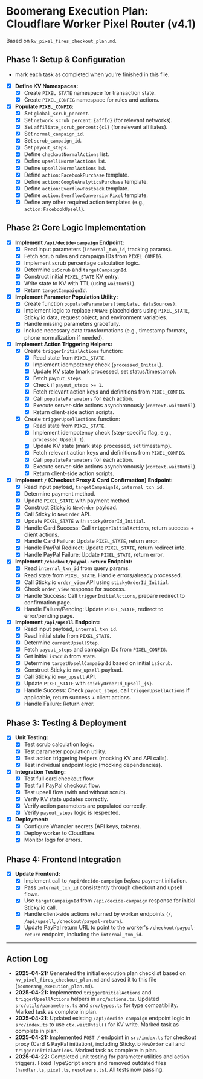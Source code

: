 # Boomerang Execution Plan: Cloudflare Worker Pixel Router (v4.1)

Based on `kv_pixel_fires_checkout_plan.md`.

## Phase 1: Setup & Configuration
- mark each task as completed when you're finished in this file. 
-   [X] **Define KV Namespaces:**
    -   [X] Create `PIXEL_STATE` namespace for transaction state.
    -   [X] Create `PIXEL_CONFIG` namespace for rules and actions.
-   [X] **Populate `PIXEL_CONFIG`:**
    -   [X] Set `global_scrub_percent`.
    -   [X] Set `network_scrub_percent:{affId}` (for relevant networks).
    -   [X] Set `affiliate_scrub_percent:{c1}` (for relevant affiliates).
    -   [X] Set `normal_campaign_id`.
    -   [X] Set `scrub_campaign_id`.
    -   [X] Set `payout_steps`.
    -   [X] Define `checkoutNormalActions` list.
    -   [X] Define `upsell1NormalActions` list.
    -   [X] Define `upsell2NormalActions` list.
    -   [X] Define `action:FacebookPurchase` template.
    -   [X] Define `action:GoogleAnalyticsPurchase` template.
    -   [X] Define `action:EverflowPostback` template.
    -   [X] Define `action:EverflowConversionPixel` template.
    -   [X] Define any other required action templates (e.g., `action:FacebookUpsell`).

## Phase 2: Core Logic Implementation

-   [X] **Implement `/api/decide-campaign` Endpoint:**
    -   [X] Read input parameters (`internal_txn_id`, tracking params).
    -   [X] Fetch scrub rules and campaign IDs from `PIXEL_CONFIG`.
    -   [X] Implement scrub percentage calculation logic.
    -   [X] Determine `isScrub` and `targetCampaignId`.
    -   [X] Construct initial `PIXEL_STATE` KV entry.
    -   [X] Write state to KV with TTL (using `waitUntil`).
    -   [X] Return `targetCampaignId`.
-   [X] **Implement Parameter Population Utility:**
    -   [X] Create function `populateParameters(template, dataSources)`.
    -   [X] Implement logic to replace `PARAM:` placeholders using `PIXEL_STATE`, Sticky.io data, request object, and environment variables.
    -   [X] Handle missing parameters gracefully.
    -   [X] Include necessary data transformations (e.g., timestamp formats, phone normalization if needed).
-   [X] **Implement Action Triggering Helpers:**
    -   [X] Create `triggerInitialActions` function:
        -   [X] Read state from `PIXEL_STATE`.
        -   [X] Implement idempotency check (`processed_Initial`).
        -   [X] Update KV state (mark processed, set status/timestamp).
        -   [X] Fetch `payout_steps`.
        -   [X] Check if `payout_steps >= 1`.
        -   [X] Fetch relevant action keys and definitions from `PIXEL_CONFIG`.
        -   [X] Call `populateParameters` for each action.
        -   [X] Execute server-side actions asynchronously (`context.waitUntil`).
        -   [X] Return client-side action scripts.
    -   [X] Create `triggerUpsellActions` function:
        -   [X] Read state from `PIXEL_STATE`.
        -   [X] Implement idempotency check (step-specific flag, e.g., `processed_Upsell_1`).
        -   [X] Update KV state (mark step processed, set timestamp).
        -   [X] Fetch relevant action keys and definitions from `PIXEL_CONFIG`.
        -   [X] Call `populateParameters` for each action.
        -   [X] Execute server-side actions asynchronously (`context.waitUntil`).
        -   [X] Return client-side action scripts.
-   [X] **Implement `/` (Checkout Proxy & Card Confirmation) Endpoint:**
    -   [X] Read input payload, `targetCampaignId`, `internal_txn_id`.
    -   [X] Determine payment method.
    -   [X] Update `PIXEL_STATE` with payment method.
    -   [X] Construct Sticky.io `NewOrder` payload.
    -   [X] Call Sticky.io `NewOrder` API.
    -   [X] Update `PIXEL_STATE` with `stickyOrderId_Initial`.
    -   [X] Handle Card Success: Call `triggerInitialActions`, return success + client actions.
    -   [X] Handle Card Failure: Update `PIXEL_STATE`, return error.
    -   [X] Handle PayPal Redirect: Update `PIXEL_STATE`, return redirect info.
    -   [X] Handle PayPal Failure: Update `PIXEL_STATE`, return error.
-   [X] **Implement `/checkout/paypal-return` Endpoint:**
    -   [X] Read `internal_txn_id` from query params.
    -   [X] Read state from `PIXEL_STATE`. Handle errors/already processed.
    -   [X] Call Sticky.io `order_view` API using `stickyOrderId_Initial`.
    -   [X] Check `order_view` response for success.
    -   [X] Handle Success: Call `triggerInitialActions`, prepare redirect to confirmation page.
    -   [X] Handle Failure/Pending: Update `PIXEL_STATE`, redirect to error/pending page.
-   [X] **Implement `/api/upsell` Endpoint:**
    -   [X] Read input payload, `internal_txn_id`.
    -   [X] Read initial state from `PIXEL_STATE`.
    -   [X] Determine `currentUpsellStep`.
    -   [X] Fetch `payout_steps` and campaign IDs from `PIXEL_CONFIG`.
    -   [X] Get initial `isScrub` from state.
    -   [X] Determine `targetUpsellCampaignId` based on initial `isScrub`.
    -   [X] Construct Sticky.io `new_upsell` payload.
    -   [X] Call Sticky.io `new_upsell` API.
    -   [X] Update `PIXEL_STATE` with `stickyOrderId_Upsell_{N}`.
    -   [X] Handle Success: Check `payout_steps`, call `triggerUpsellActions` if applicable, return success + client actions.
    -   [X] Handle Failure: Return error.

## Phase 3: Testing & Deployment

-   [X] **Unit Testing:**
    -   [X] Test scrub calculation logic.
    -   [X] Test parameter population utility.
    -   [X] Test action triggering helpers (mocking KV and API calls).
    -   [X] Test individual endpoint logic (mocking dependencies).
-   [X] **Integration Testing:**
    -   [X] Test full card checkout flow.
    -   [X] Test full PayPal checkout flow.
    -   [X] Test upsell flow (with and without scrub).
    -   [X] Verify KV state updates correctly.
    -   [X] Verify action parameters are populated correctly.
    -   [X] Verify `payout_steps` logic is respected.
-   [X] **Deployment:**
    -   [X] Configure Wrangler secrets (API keys, tokens).
    -   [X] Deploy worker to Cloudflare.
    -   [X] Monitor logs for errors.

## Phase 4: Frontend Integration

-   [X] **Update Frontend:**
    -   [X] Implement call to `/api/decide-campaign` *before* payment initiation.
    -   [X] Pass `internal_txn_id` consistently through checkout and upsell flows.
    -   [X] Use `targetCampaignId` from `/api/decide-campaign` response for initial Sticky.io call.
    -   [X] Handle client-side actions returned by worker endpoints (`/`, `/api/upsell`, `/checkout/paypal-return`).
    -   [X] Update PayPal return URL to point to the worker's `/checkout/paypal-return` endpoint, including the `internal_txn_id`.
---
## Action Log

*   **2025-04-21:** Generated the initial execution plan checklist based on `kv_pixel_fires_checkout_plan.md` and saved it to this file (`boomerang_execution_plan.md`).
*   **2025-04-21:** Implemented `triggerInitialActions` and `triggerUpsellActions` helpers in `src/actions.ts`. Updated `src/utils/parameters.ts` and `src/types.ts` for type compatibility. Marked task as complete in plan.
*   **2025-04-21:** Updated existing `/api/decide-campaign` endpoint logic in `src/index.ts` to use `ctx.waitUntil()` for KV write. Marked task as complete in plan.
*   **2025-04-21:** Implemented `POST /` endpoint in `src/index.ts` for checkout proxy (Card & PayPal initiation), including Sticky.io `NewOrder` call and `triggerInitialActions`. Marked task as complete in plan.
*   **2025-04-22:** Completed unit testing for parameter utilities and action triggers. Fixed TypeScript errors and removed outdated files (`handler.ts`, `pixel.ts`, `resolvers.ts`). All tests now passing.